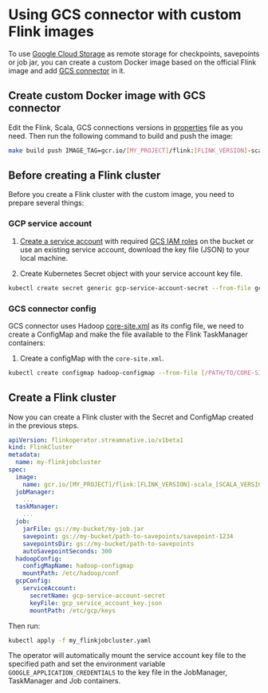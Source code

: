 # Using GCS connector with custom Flink images

To use [Google Cloud Storage](https://cloud.google.com/storage/) as remote storage for checkpoints, savepoints or job
jar, you can create a custom Docker image based on the official Flink image and add
[GCS connector](https://github.com/GoogleCloudPlatform/bigdata-interop/tree/master/gcs) in it.

## Create custom Docker image with GCS connector

Edit the Flink, Scala, GCS connections versions in [properties](./properties) file as you need. Then run the following
command to build and push the image:

```bash
make build push IMAGE_TAG=gcr.io/[MY_PROJECT]/flink:[FLINK_VERSION]-scala_[SCALA_VERSION]-gcs
```

## Before creating a Flink cluster

Before you create a Flink cluster with the custom image, you need to prepare several things:

### GCP service account

1. [Create a service account](https://cloud.google.com/iam/docs/creating-managing-service-accounts) with required
  [GCS IAM roles](https://cloud.google.com/storage/docs/access-control/iam-roles) on the bucket or use an existing
  service account, download the key file (JSON) to your local machine.

2. Create Kubernetes Secret object with your service account key file.

  ```bash
  kubectl create secret generic gcp-service-account-secret --from-file gcp_service_account_key.json=[/PATH/TO/KEY]
  ```

### GCS connector config

GCS connector uses Hadoop [core-site.xml](./docker/hadoop/core-site.xml) as its config file, we need to create a
ConfigMap and make the file available to the Flink TaskManager containers:

1. Create a configMap with the `core-site.xml`.

  ```bash
  kubectl create configmap hadoop-configmap --from-file [/PATH/TO/CORE-SITE.XML]
  ```

## Create a Flink cluster

Now you can create a Flink cluster with the Secret and ConfigMap created in the previous steps.

  ```yaml
  apiVersion: flinkoperator.streamnative.io/v1beta1
  kind: FlinkCluster
  metadata:
    name: my-flinkjobcluster
  spec:
    image:
      name: gcr.io/[MY_PROJECT]/flink:[FLINK_VERSION]-scala_[SCALA_VERSION]-gcs
    jobManager:
      ...
    taskManager:
      ...
    job:
      jarFile: gs://my-bucket/my-job.jar
      savepoint: gs://my-bucket/path-to-savepoints/savepoint-1234
      savepointsDir: gs://my-bucket/path-to-savepoints
      autoSavepointSeconds: 300
    hadoopConfig:
      configMapName: hadoop-configmap
      mountPath: /etc/hadoop/conf
    gcpConfig:
      serviceAccount:
        secretName: gcp-service-account-secret
        keyFile: gcp_service_account_key.json
        mountPath: /etc/gcp/keys
  ```

Then run:

```bash
kubectl apply -f my_flinkjobcluster.yaml
```

The operator will automatically mount the service account key file to the specified path and set the environment
variable `GOOGLE_APPLICATION_CREDENTIALS` to the key file in the JobManager, TaskManager and Job containers.
